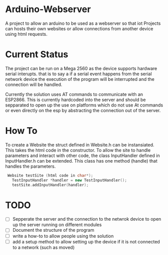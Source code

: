 # Arduino-Webserver
A project to allow an arduino to be used as a webserver so that iot Projects can hosts their own websites or allow connections from another device using html requests.

# Current Status
The project can be run on a Mega 2560 as the device supports hardware serial interupts. that is to say a if a serial event happens from the serial network device the execution of the program will be interrupted and the connection will be handled.

Currently the solution uses AT commands to communicate with an ESP2866. This is currently hardcoded into the server and should be sepparated to open up the use on platforms which do not use At commands or even directly on the esp by abstracting the connection out of the server.

# How To
To create a Website the struct defined in Website.h can be instansiated. This takes the html code in the constructor. To allow the site to handle parameters and interact with other code, the class InputHandler defined in InputHandler.h can be extended. This class has one method (handle) that handles the parameters.
 ```c++
  Website testSite (html code in char*);
    TestInputHandler *handler = new TestInputHandler();
    testSite.addInputHandler(handler);
   ```
    
# TODO
- [ ] Sepperate the server and the connection to the netwrok device to open up the server running on different modules
- [ ] Document the structure of the program
- [ ] write a how-to to allow people using the solution 
- [ ] add a setup method to allow setting up the device if it is not connected to a network (such as moved)
